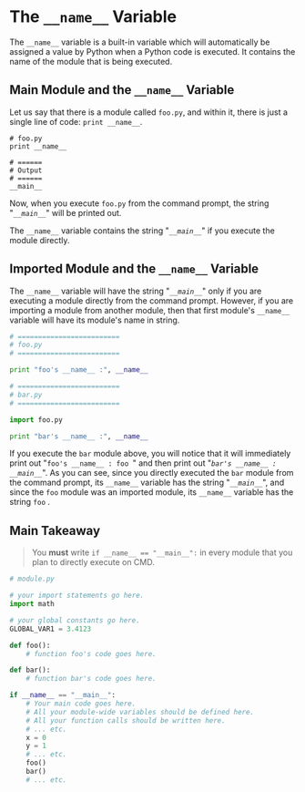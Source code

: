 # The `__name__` Variable

The `__name__` variable is a built-in variable which will automatically be assigned a value by Python when a Python code is executed. It contains the name of the module that is being executed.

## Main Module and the `__name__` Variable

Let us say that there is a module called `foo.py`, and within it, there is just a single line of code: `print __name__`. 

```pytrhon
# foo.py
print __name__

# ======
# Output
# ======
__main__
```

Now, when you execute `foo.py` from the command prompt, the string "*`__main__`*" will be printed out.

The `__name__` variable contains the string "*`__main__`*" if you execute the module directly.

## Imported Module and the `__name__` Variable

The `__name__` variable will have the string "*`__main__`*" only if you are executing a module directly from the command prompt. However, if you are importing a module from another module, then that first module's `__name__` variable will have its module's name in string.

```python
# =========================
# foo.py
# =========================

print "foo's __name__ :", __name__

# =========================
# bar.py
# =========================

import foo.py

print "bar's __name__ :", __name__
```

If you execute the `bar` module above, you will notice that it will immediately print out "`foo's __name__ : foo `" and then print out "*`bar's __name__ : __main__`*". As you can see, since you directly executed the `bar` module from the command prompt, its `__name__` variable has the string "*`__main__`*", and since the `foo` module was an imported module, its `__name__` variable has the string `foo` .

## Main Takeaway

> You **must** write `if __name__ == "__main__":` in every module that you plan to directly execute on CMD.

```python
# module.py

# your import statements go here.
import math

# your global constants go here.
GLOBAL_VAR1 = 3.4123

def foo():
    # function foo's code goes here.

def bar():
    # function bar's code goes here.

if __name__ == "__main__":
	# Your main code goes here.
    # All your module-wide variables should be defined here.
    # All your function calls should be written here.
    # ... etc.
    x = 0
    y = 1
    # ... etc.
    foo()
    bar()
    # ... etc.
```
